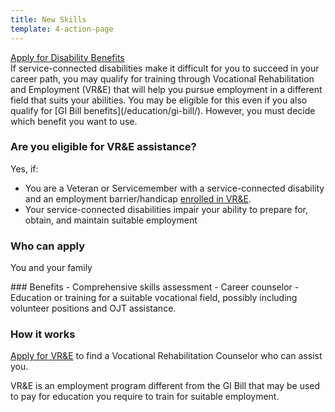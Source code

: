 ```yaml
---
title: New Skills
template: 4-action-page
---
```


<div class="main" role="main" markdown="0">

<div class="action-bar">
  <div class="row">
    <div class="small-12 columns">
      <a class="usa-button-primary va-button-primary" href="/disability-benefits/apply-for-benefits/">Apply for Disability Benefits</a>
    </div>
  </div>
</div>

<div class="section one" markdown="0">
<div class="primary" markdown="0">
<div class="row" markdown="0">
<div class="small-12 medium-8 columns">


<div markdown="1">
If service-connected disabilities make it difficult for you to succeed in your career path, you may qualify for training through Vocational Rehabilitation and Employment (VR&amp;E) that will help you pursue employment in a different field that suits your abilities. You may be eligible for this even if you also qualify for [GI Bill benefits](/education/gi-bill/).  However, you must decide which benefit you want to use. 

### Are you eligible for VR&amp;E assistance?

<div class="call-out" markdown="1">
Yes, if:

- You are a Veteran or Servicemember with a service-connected disability and an employment barrier/handicap [enrolled in VR&amp;E](/vre/apply-vre/).
- Your service-connected disabilities impair your ability to prepare for, obtain, and maintain suitable employment 
</div>


<div class="call-out" markdown="1">

### Who can apply
You and your family
</div>

<div markdown="1">
### Benefits
- Comprehensive skills assessment
- Career counselor
- Education or training for a suitable vocational field, possibly including volunteer positions and OJT assistance.

### How it works
[Apply for VR&amp;E](/vre/apply-vre/) to find a Vocational Rehabilitation Counselor who can assist you.

VR&amp;E is an employment program different from the GI Bill that may be used to pay for education you require to train for suitable employment. 
</div>

</div>
</div>
</div>
</div>







